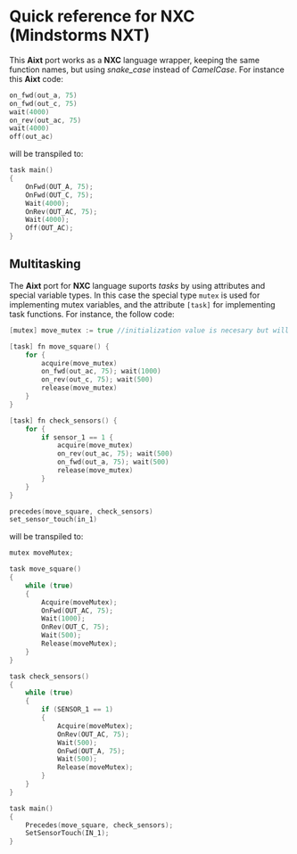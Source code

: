 # Quick reference for NXC (Mindstorms NXT)

This **Aixt** port works as a **NXC** language wrapper, keeping the same function names, but using _snake\_case_ instead of _CamelCase_. For instance this **Aixt** code:

```go
on_fwd(out_a, 75)
on_fwd(out_c, 75)
wait(4000)
on_rev(out_ac, 75)
wait(4000)
off(out_ac)
```
will be transpiled to:

```c
task main()
{
    OnFwd(OUT_A, 75);
    OnFwd(OUT_C, 75);
    Wait(4000);
    OnRev(OUT_AC, 75);
    Wait(4000);
    Off(OUT_AC);
}
```

## Multitasking
The **Aixt** port for **NXC** language suports _tasks_ by using attributes and special variable types. In this case the special type `mutex` is used for implementing mutex variables, and the attribute `[task]` for implementing task functions. For instance, the follow code: 

```go
[mutex] move_mutex := true //initialization value is necesary but will be ingnored 

[task] fn move_square() {
    for {
        acquire(move_mutex)
        on_fwd(out_ac, 75); wait(1000)
        on_rev(out_c, 75); wait(500)
        release(move_mutex)
    }
}

[task] fn check_sensors() {
    for {
        if sensor_1 == 1 {
            acquire(move_mutex)
            on_rev(out_ac, 75); wait(500)
            on_fwd(out_a, 75); wait(500)
            release(move_mutex)
        }
    }
}

precedes(move_square, check_sensors)
set_sensor_touch(in_1)
```

will be transpiled to:

```c
mutex moveMutex;

task move_square()
{
    while (true)
    {
        Acquire(moveMutex);
        OnFwd(OUT_AC, 75); 
        Wait(1000);
        OnRev(OUT_C, 75); 
        Wait(500);
        Release(moveMutex);
    }
}

task check_sensors()
{
    while (true)
    {
        if (SENSOR_1 == 1)
        {
            Acquire(moveMutex);
            OnRev(OUT_AC, 75); 
            Wait(500);
            OnFwd(OUT_A, 75); 
            Wait(500);
            Release(moveMutex);
        }
    }
}

task main()
{
    Precedes(move_square, check_sensors);
    SetSensorTouch(IN_1);
}
```
